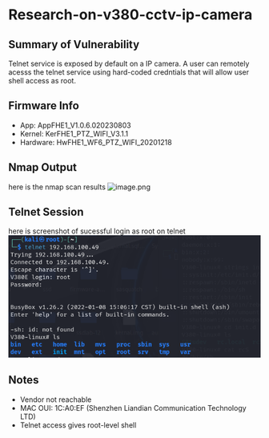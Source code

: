 # Research-on-v380-cctv-ip-camera

## Summary of Vulnerability
Telnet service is exposed by default on a IP camera. A user can remotely acesss the telnet service using hard-coded credntials that will allow user shell access as root.

## Firmware Info
- App: AppFHE1_V1.0.6.020230803
- Kernel: KerFHE1_PTZ_WIFI_V3.1.1
- Hardware: HwFHE1_WF6_PTZ_WIFI_20201218

## Nmap Output
here is the nmap scan results
![image.png](attachment:1fcf3175-76fd-41f6-9b2b-9bdf9c6492c2:image.png)

## Telnet Session
here is screenshot of sucessful login as root on telnet 
![Telnet Access](screenshot_telnet_login.png)

## Notes
- Vendor not reachable
- MAC OUI: 1C:A0:EF (Shenzhen Liandian Communication Technology LTD)
- Telnet access gives root-level shell
